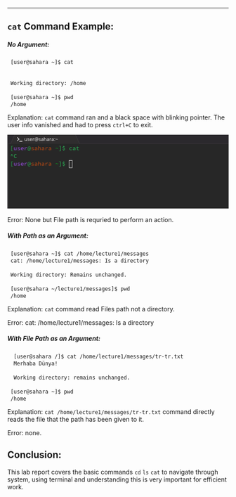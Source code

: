 -------------------------------------------------------

## `cat` Command Example:


  ##### No Argument:
  
     [user@sahara ~]$ cat

     
     Working directory: /home
  
     [user@sahara ~]$ pwd
     /home
  
  Explanation: `cat` command ran and a black space with blinking pointer. The user info
  vanished and had to press `ctrl+C` to exit.
  
  ![Terminal](/terminal.png)
  
  Error: None but File path is requried to perform an action.

  
  
  ##### With Path as an Argument:
  
     [user@sahara ~]$ cat /home/lecture1/messages
     cat: /home/lecture1/messages: Is a directory  

     Working directory: Remains unchanged.
   
     [user@sahara ~/lecture1/messages]$ pwd
     /home
     
   Explanation: `cat` command read Files path not a directory.
   
   Error: cat: /home/lecture1/messages: Is a directory
   
  ##### With File Path as an Argument:
   
      [user@sahara /]$ cat /home/lecture1/messages/tr-tr.txt
      Merhaba Dünya!

      Working directory: remains unchanged.
   
     [user@sahara ~]$ pwd
     /home

   Explanation: `cat /home/lecture1/messages/tr-tr.txt` command directly reads the 
   file that the path has been given to it.
   
   Error: none.


## Conclusion:

This lab report covers the basic commands `cd` `ls` `cat` to navigate through system,
using terminal and understanding this is very important for efficient work.

     
